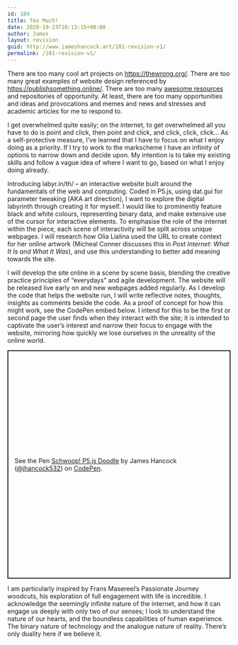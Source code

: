 ```yaml
---
id: 184
title: Too Much!
date: 2020-10-23T10:13:15+00:00
author: James
layout: revision
guid: http://www.jameshancock.art/181-revision-v1/
permalink: /181-revision-v1/
---
```

There are too many cool art projects on <https://thewrong.org/>. There are too many great examples of website design referenced by <https://publishsomething.online/>. There are too many <a href="https://github.com/sindresorhus/awesome" data-type="URL" data-id="https://github.com/sindresorhus/awesome">awesome resources</a> and repositories of opportunity. At least, there are too many opportunities and ideas and provocations and memes and news and stresses and academic articles for me to respond to. 

I get overwhelmed quite easily; on the internet, to get overwhelmed all you have to do is point and click, then point and click, and click, click, click&#8230; As a self-protective measure, I&#8217;ve learned that I have to focus on what I enjoy doing as a priority. If I try to work to the markscheme I have an infinity of options to narrow down and decide upon. My intention is to take my existing skills and follow a vague idea of where I want to go, based on what I enjoy doing already.

<!--more-->

Introducing labyr.in/th/ &#8211; an interactive website built around the fundamentals of the web and computing. Coded in P5.js, using dat.gui for parameter tweaking (AKA art direction), I want to explore the digital labyrinth through creating it for myself. I would like to prominently feature black and white colours, representing binary data, and make extensive use of the cursor for interactive elements. To emphasise the role of the internet within the piece, each scene of interactivity will be split across unique webpages. I will research how Olia Lialina used the URL to create context for her online artwork (Micheal Conner discusses this in _Post Internet: What It Is and What It Was_), and use this understanding to better add meaning towards the site.

I will develop the site online in a scene by scene basis, blending the creative practice principles of &#8220;everydays&#8221; and agile development. The website will be released live early on and new webpages added regularly. As I develop the code that helps the website run, I will write reflective notes, thoughts, insights as comments beside the code. As a proof of concept for how this might work, see the CodePen embed below. I intend for this to be the first or second page the user finds when they interact with the site; it is intended to captivate the user&#8217;s interest and narrow their focus to engage with the website, mirroring how quickly we lose ourselves in the unreality of the online world.

<p class="codepen" data-height="516" data-theme-id="dark" data-default-tab="js,result" data-user="jhancock532" data-slug-hash="vYKybJx" style="height: 516px; box-sizing: border-box; display: flex; align-items: center; justify-content: center; border: 2px solid; margin: 1em 0; padding: 1em;" data-pen-title="Schwoop! P5.js Doodle">
  <span>See the Pen <a href="https://codepen.io/jhancock532/pen/vYKybJx"> Schwoop! P5.js Doodle</a> by James Hancock (<a href="https://codepen.io/jhancock532">@jhancock532</a>) on <a href="https://codepen.io">CodePen</a>.</span>
</p>

I am particularly inspired by Frans Masereel&#8217;s Passionate Journey woodcuts, his exploration of full engagement with life is incredible. I acknowledge the seemingly infinite nature of the internet, and how it can engage us deeply with only two of our senses; I look to understand the nature of our hearts, and the boundless capabilities of human experience. The binary nature of technology and the analogue nature of reality. There&#8217;s only duality here if we believe it.
